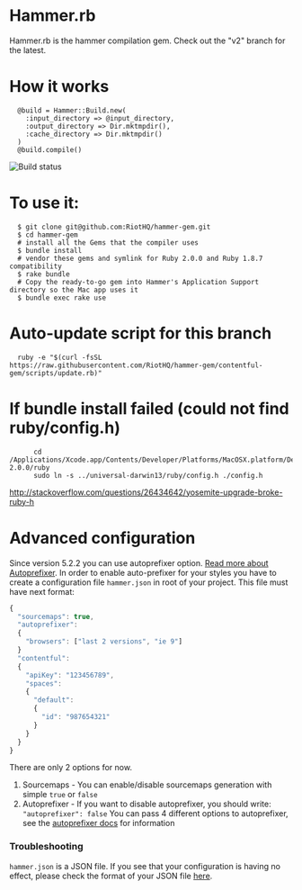 # Hammer.rb

Hammer.rb is the hammer compilation gem. Check out the "v2" branch for the latest.

# How it works

      @build = Hammer::Build.new(
        :input_directory => @input_directory,
        :output_directory => Dir.mktmpdir(),
        :cache_directory => Dir.mktmpdir()
      )
      @build.compile()

![Build status](https://travis-ci.org/RiotHQ/hammer-gem.svg?branch=v2)

# To use it:

      $ git clone git@github.com:RiotHQ/hammer-gem.git
      $ cd hammer-gem
      # install all the Gems that the compiler uses
      $ bundle install
      # vendor these gems and symlink for Ruby 2.0.0 and Ruby 1.8.7 compatibility
      $ rake bundle
      # Copy the ready-to-go gem into Hammer's Application Support directory so the Mac app uses it
      $ bundle exec rake use

# Auto-update script for this branch

      ruby -e "$(curl -fsSL https://raw.githubusercontent.com/RiotHQ/hammer-gem/contentful-gem/scripts/update.rb)"

# If bundle install failed (could not find ruby/config.h)

```
      cd /Applications/Xcode.app/Contents/Developer/Platforms/MacOSX.platform/Developer/SDKs/MacOSX10.9.sdk/System/Library/Frameworks/Ruby.framework/Versions/2.0/usr/include/ruby-2.0.0/ruby
      sudo ln -s ../universal-darwin13/ruby/config.h ./config.h
```
http://stackoverflow.com/questions/26434642/yosemite-upgrade-broke-ruby-h

# Advanced configuration
Since version 5.2.2 you can use autoprefixer option. [Read more about Autoprefixer](https://github.com/postcss/autoprefixer). In order to enable auto-prefixer for your styles you have to create a configuration file `hammer.json` in root of your project. This file must have next format:
```js
{
  "sourcemaps": true,
  "autoprefixer":
  {
    "browsers": ["last 2 versions", "ie 9"]
  }
  "contentful":
  {
    "apiKey": "123456789",
    "spaces": 
    {
      "default":
      {
        "id": "987654321"
      }
    }
  }
}
```
There are only 2 options for now. 

1. Sourcemaps - You can enable/disable sourcemaps generation with simple `true` or `false` 
2. Autoprefixer - If you want to disable autoprefixer, you should write: `"autoprefixer": false`
You can pass 4 different options to autoprefixer, see the [autoprefixer docs](https://github.com/postcss/autoprefixer#options) for information

### Troubleshooting
`hammer.json` is a JSON file. If you see that your configuration is having no effect, please check the format of your JSON file [here](http://jsonlint.com/).

